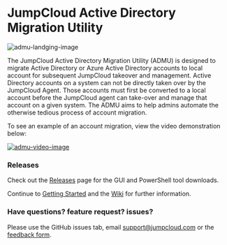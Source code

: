 # JumpCloud Active Directory Migration Utility

![admu-landging-image](https://github.com/TheJumpCloud/jumpcloud-ADMU/wiki/images/ADMU-landing.png)

The JumpCloud Active Directory Migration Utility (ADMU) is designed to migrate Active Directory or Azure Active Directory accounts to local account for subsequent JumpCloud takeover and management. Active Directory accounts on a system can not be directly taken over by the JumpCloud Agent. Those accounts must first be converted to a local account before the JumpCloud agent can take-over and manage that account on a given system. The ADMU aims to help admins automate the otherwise tedious process of account migration.

To see an example of an account migration, view the video demonstration below:

<a href="https://fast.wistia.net/embed/iframe/573eial3qa" rel="ADMU video demo">![admu-video-image](https://github.com/TheJumpCloud/jumpcloud-ADMU/wiki/images/video_background.png)</a>

### Releases

Check out the [Releases](https://github.com/TheJumpCloud/jumpcloud-ADMU/releases) page for the GUI and PowerShell tool downloads.

Continue to [Getting Started](https://github.com/TheJumpCloud/jumpcloud-ADMU/wiki/Getting-Started) and the [Wiki](https://github.com/TheJumpCloud/jumpcloud-ADMU/wiki) for further information.

### Have questions? feature request? issues?

Please use the GitHub issues tab, email [support@jumpcloud.com](support@jumpcloud.com) or the [feedback form](https://github.com/TheJumpCloud/jumpcloud-ADMU/wiki/feedback-form).
